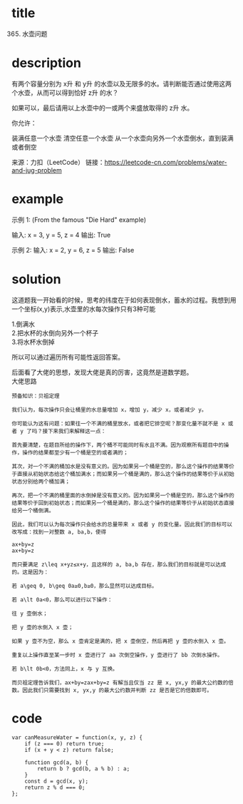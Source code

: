 # title
365. 水壶问题
# description
有两个容量分别为 x升 和 y升 的水壶以及无限多的水。请判断能否通过使用这两个水壶，从而可以得到恰好 z升 的水？

如果可以，最后请用以上水壶中的一或两个来盛放取得的 z升 水。

你允许：

装满任意一个水壶
清空任意一个水壶
从一个水壶向另外一个水壶倒水，直到装满或者倒空

来源：力扣（LeetCode）
链接：https://leetcode-cn.com/problems/water-and-jug-problem
# example
示例 1: (From the famous "Die Hard" example)

输入: x = 3, y = 5, z = 4
输出: True


示例 2:
输入: x = 2, y = 6, z = 5
输出: False

# solution
这道题我一开始看的时候，思考的纬度在于如何表现倒水，蓄水的过程。我想到用一个坐标(x,y)表示,水壶里的水每次操作只有3种可能 

1.倒满水        
2.把水杯的水倒向另外一个杯子        
3.将水杯水倒掉

所以可以通过遍历所有可能性返回答案。


后面看了大佬的思想，发现大佬是真的厉害，这竟然是道数学题。     
大佬思路     
```
预备知识：贝祖定理

我们认为，每次操作只会让桶里的水总量增加 x，增加 y，减少 x，或者减少 y。

你可能认为这有问题：如果往一个不满的桶里放水，或者把它排空呢？那变化量不就不是 x 或者 y 了吗？接下来我们来解释这一点：

首先要清楚，在题目所给的操作下，两个桶不可能同时有水且不满。因为观察所有题目中的操作，操作的结果都至少有一个桶是空的或者满的；

其次，对一个不满的桶加水是没有意义的。因为如果另一个桶是空的，那么这个操作的结果等价于直接从初始状态给这个桶加满水；而如果另一个桶是满的，那么这个操作的结果等价于从初始状态分别给两个桶加满；

再次，把一个不满的桶里面的水倒掉是没有意义的。因为如果另一个桶是空的，那么这个操作的结果等价于回到初始状态；而如果另一个桶是满的，那么这个操作的结果等价于从初始状态直接给另一个桶倒满。

因此，我们可以认为每次操作只会给水的总量带来 x 或者 y 的变化量。因此我们的目标可以改写成：找到一对整数 a, ba,b，使得

ax+by=z
ax+by=z

而只要满足 z\leq x+yz≤x+y，且这样的 a, ba,b 存在，那么我们的目标就是可以达成的。这是因为：

若 a\geq 0, b\geq 0a≥0,b≥0，那么显然可以达成目标。

若 a\lt 0a<0，那么可以进行以下操作：

往 y 壶倒水；

把 y 壶的水倒入 x 壶；

如果 y 壶不为空，那么 x 壶肯定是满的，把 x 壶倒空，然后再把 y 壶的水倒入 x 壶。

重复以上操作直至某一步时 x 壶进行了 aa 次倒空操作，y 壶进行了 bb 次倒水操作。

若 b\lt 0b<0，方法同上，x 与 y 互换。

而贝祖定理告诉我们，ax+by=zax+by=z 有解当且仅当 zz 是 x, yx,y 的最大公约数的倍数。因此我们只需要找到 x, yx,y 的最大公约数并判断 zz 是否是它的倍数即可。
```

# code
```
var canMeasureWater = function(x, y, z) {
    if (z === 0) return true;
    if (x + y < z) return false;
    
    function gcd(a, b) {
        return b ? gcd(b, a % b) : a;
    }
    const d = gcd(x, y);
    return z % d === 0;
};
```

